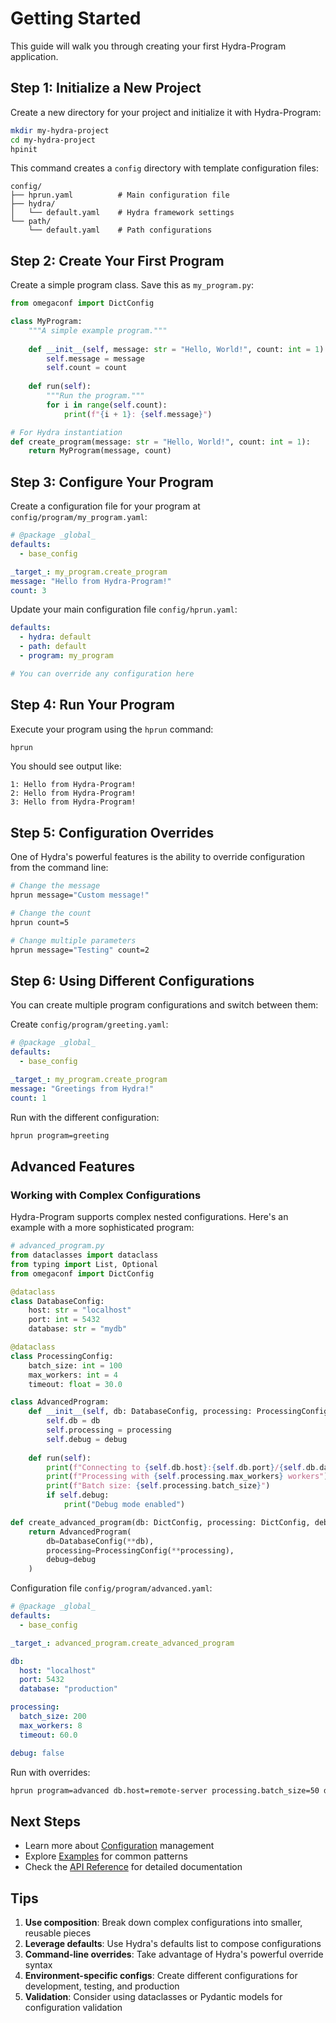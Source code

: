 # Getting Started

This guide will walk you through creating your first Hydra-Program application.

## Step 1: Initialize a New Project

Create a new directory for your project and initialize it with Hydra-Program:

```bash
mkdir my-hydra-project
cd my-hydra-project
hpinit
```

This command creates a `config` directory with template configuration files:

```
config/
├── hprun.yaml          # Main configuration file
├── hydra/
│   └── default.yaml    # Hydra framework settings
└── path/
    └── default.yaml    # Path configurations
```

## Step 2: Create Your First Program

Create a simple program class. Save this as `my_program.py`:

```python
from omegaconf import DictConfig

class MyProgram:
    """A simple example program."""
    
    def __init__(self, message: str = "Hello, World!", count: int = 1):
        self.message = message
        self.count = count
    
    def run(self):
        """Run the program."""
        for i in range(self.count):
            print(f"{i + 1}: {self.message}")

# For Hydra instantiation
def create_program(message: str = "Hello, World!", count: int = 1):
    return MyProgram(message, count)
```

## Step 3: Configure Your Program

Create a configuration file for your program at `config/program/my_program.yaml`:

```yaml
# @package _global_
defaults:
  - base_config

_target_: my_program.create_program
message: "Hello from Hydra-Program!"
count: 3
```

Update your main configuration file `config/hprun.yaml`:

```yaml
defaults:
  - hydra: default
  - path: default
  - program: my_program

# You can override any configuration here
```

## Step 4: Run Your Program

Execute your program using the `hprun` command:

```bash
hprun
```

You should see output like:

```
1: Hello from Hydra-Program!
2: Hello from Hydra-Program!
3: Hello from Hydra-Program!
```

## Step 5: Configuration Overrides

One of Hydra's powerful features is the ability to override configuration from the command line:

```bash
# Change the message
hprun message="Custom message!"

# Change the count
hprun count=5

# Change multiple parameters
hprun message="Testing" count=2
```

## Step 6: Using Different Configurations

You can create multiple program configurations and switch between them:

Create `config/program/greeting.yaml`:

```yaml
# @package _global_
defaults:
  - base_config

_target_: my_program.create_program
message: "Greetings from Hydra!"
count: 1
```

Run with the different configuration:

```bash
hprun program=greeting
```

## Advanced Features

### Working with Complex Configurations

Hydra-Program supports complex nested configurations. Here's an example with a more sophisticated program:

```python
# advanced_program.py
from dataclasses import dataclass
from typing import List, Optional
from omegaconf import DictConfig

@dataclass
class DatabaseConfig:
    host: str = "localhost"
    port: int = 5432
    database: str = "mydb"

@dataclass
class ProcessingConfig:
    batch_size: int = 100
    max_workers: int = 4
    timeout: float = 30.0

class AdvancedProgram:
    def __init__(self, db: DatabaseConfig, processing: ProcessingConfig, debug: bool = False):
        self.db = db
        self.processing = processing
        self.debug = debug
    
    def run(self):
        print(f"Connecting to {self.db.host}:{self.db.port}/{self.db.database}")
        print(f"Processing with {self.processing.max_workers} workers")
        print(f"Batch size: {self.processing.batch_size}")
        if self.debug:
            print("Debug mode enabled")

def create_advanced_program(db: DictConfig, processing: DictConfig, debug: bool = False):
    return AdvancedProgram(
        db=DatabaseConfig(**db),
        processing=ProcessingConfig(**processing),
        debug=debug
    )
```

Configuration file `config/program/advanced.yaml`:

```yaml
# @package _global_
defaults:
  - base_config

_target_: advanced_program.create_advanced_program

db:
  host: "localhost"
  port: 5432
  database: "production"

processing:
  batch_size: 200
  max_workers: 8
  timeout: 60.0

debug: false
```

Run with overrides:

```bash
hprun program=advanced db.host=remote-server processing.batch_size=50 debug=true
```

## Next Steps

- Learn more about [Configuration](configuration.md) management
- Explore [Examples](examples.md) for common patterns
- Check the [API Reference](api/modules.md) for detailed documentation

## Tips

1. **Use composition**: Break down complex configurations into smaller, reusable pieces
2. **Leverage defaults**: Use Hydra's defaults list to compose configurations
3. **Command-line overrides**: Take advantage of Hydra's powerful override syntax
4. **Environment-specific configs**: Create different configurations for development, testing, and production
5. **Validation**: Consider using dataclasses or Pydantic models for configuration validation
